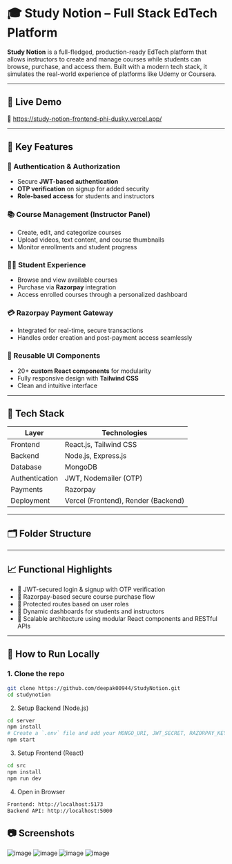 # 🎓 Study Notion – Full Stack EdTech Platform

**Study Notion** is a full-fledged, production-ready EdTech platform that allows instructors to create and manage courses while students can browse, purchase, and access them. Built with a modern tech stack, it simulates the real-world experience of platforms like Udemy or Coursera.

---

## 🔗 Live Demo

🚀 https://study-notion-frontend-phi-dusky.vercel.app/

---

## 📌 Key Features

### 🔐 Authentication & Authorization
- Secure **JWT-based authentication**
- **OTP verification** on signup for added security
- **Role-based access** for students and instructors

### 📚 Course Management (Instructor Panel)
- Create, edit, and categorize courses
- Upload videos, text content, and course thumbnails
- Monitor enrollments and student progress

### 👨‍🎓 Student Experience
- Browse and view available courses
- Purchase via **Razorpay** integration
- Access enrolled courses through a personalized dashboard

### 💳 Razorpay Payment Gateway
- Integrated for real-time, secure transactions
- Handles order creation and post-payment access seamlessly

### 🧩 Reusable UI Components
- 20+ **custom React components** for modularity
- Fully responsive design with **Tailwind CSS**
- Clean and intuitive interface

---

## 🧠 Tech Stack

| Layer        | Technologies                       |
|--------------|------------------------------------|
| Frontend     | React.js, Tailwind CSS             |
| Backend      | Node.js, Express.js                |
| Database     | MongoDB                            |
| Authentication | JWT, Nodemailer (OTP)           |
| Payments     | Razorpay                           |
| Deployment   | Vercel (Frontend), Render (Backend)|

---

## 🗂️ Folder Structure


---

## 📈 Functional Highlights

- 📌 JWT-secured login & signup with OTP verification
- 📌 Razorpay-based secure course purchase flow
- 📌 Protected routes based on user roles
- 📌 Dynamic dashboards for students and instructors
- 📌 Scalable architecture using modular React components and RESTful APIs

---

## 🚀 How to Run Locally

### 1. Clone the repo

```bash
git clone https://github.com/deepak00944/StudyNotion.git
cd studynotion
```
2. Setup Backend (Node.js)
```bash
cd server
npm install
# Create a `.env` file and add your MONGO_URI, JWT_SECRET, RAZORPAY_KEY, etc.
npm start

```
3. Setup Frontend (React)
```bash
cd src
npm install
npm run dev


```

4. Open in Browser
```bash
Frontend: http://localhost:5173
Backend API: http://localhost:5000
```

## 📷 Screenshots
![image](https://github.com/user-attachments/assets/228e29cb-7c35-47c0-bfbc-7de5b66b4b2b)
![image](https://github.com/user-attachments/assets/8778c376-4b6f-4695-b0b8-669b6af66b62)
![image](https://github.com/user-attachments/assets/5da49e19-a0de-444d-bfc7-e2213ea2584a)
![image](https://github.com/user-attachments/assets/3a69cfec-09bf-4334-9d7a-b6d81518239f)
